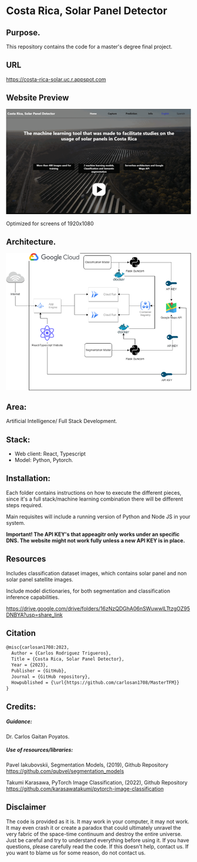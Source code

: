 # Costa Rica, Solar Panel Detector

## Purpose.

This repository contains the code for a master's degree final project. 

## URL

https://costa-rica-solar.uc.r.appspot.com

## Website Preview


![Website](./website_gif.gif)

Optimized for screens of 1920x1080

## Architecture.

![Architecture](./Architecture.png)

## Area: 

Artificial Intelligence/ Full Stack Development.


## Stack:

- Web client: React, Typescript
- Model: Python, Pytorch.

## Installation: 

Each folder contains instructions on how to execute the different pieces,
since it's a full stack/machine learning combination there will be different steps required.

Main requisites will include a running version of Python and Node JS in your system.

**Important! The API KEY's that appeagitr only works under an specific DNS. The website might not work fully unless a new API KEY is in place.**

## Resources

Includes classification dataset images, which contains solar panel and non solar panel satellite images.

Include model dictionaries, for both segmentation and classification inference capabilities.

https://drive.google.com/drive/folders/16zNzQDGhA06nSWuwwILTtzgOZ95DNBYA?usp=share_link


## Citation

```
@misc{carlosan1708:2023,
  Author = {Carlos Rodriguez Trigueros},
  Title = {Costa Rica, Solar Panel Detector},
  Year = {2023},
  Publisher = {GitHub},
  Journal = {GitHub repository},
  Howpublished = {\url{https://github.com/carlosan1708/MasterTFM}}
}
```

## Credits:

##### Guidance:

Dr. Carlos Gaitan Poyatos.

##### Use of resources/libraries:

Pavel Iakubovskii, Segmentation Models, (2019), Github Repository
https://github.com/qubvel/segmentation_models
  
Takumi Karasawa, PyTorch Image Classification, (2022), Github Repository
https://github.com/karasawatakumi/pytorch-image-classification


## Disclaimer

The code is provided as it is. It may work in your computer, it may not work. It may even crash it or create a paradox that could ultimately unravel the very fabric of the space-time continuum and destroy the entire universe. Just be careful and try to understand everything before using it. If you have questions, please carefully read the code. If this doesn't help, contact us. If you want to blame us for some reason, do not contact us.
